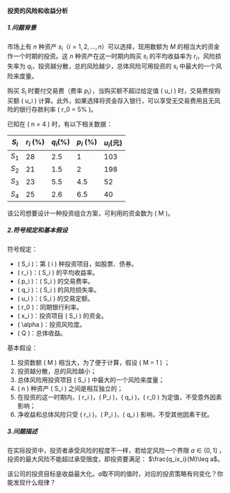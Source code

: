 #### 投资的风险和收益分析

##### 1.问题背景

市场上有 $n$ 种资产 $s_i$（$i=1,2,\ldots,n$）可以选择，现用数额为 $M$ 的相当大的资金作一个时期的投资。这 $n$ 种资产在这一时期内购买 $s_i$ 的平均收益率为 $r_i$，风险损失率为 $q_i$，投资越分散，总的风险越少，总体风险可用投资的 $s_i$ 中最大的一个风险来度量。

购买 $S_i$ 时要付交易费（费率 $p_i$），当购买额不超过给定值 \( u_i \) 时，交易费按购买额 \( u_i \) 计算。此外，如果选择将资金存入银行，可以享受无交易费用且无风险的银行存款利率 \( r_0 = 5\% \)。

已知在 \( n = 4 \) 时，有以下相关数据：

| $S_i$ | $r_i$ (%) |$q_i$(%)| $p_i$ (%) | $u_i$(元) |
|---|-------|-------|-------|-------|
| $S_1$ | 28    | 2.5   | 1     |103|
| $S_2$ | 21    | 1.5   | 2     |198|
| $S_3$ | 23    | 5.5   | 4.5   |52|
| $S_4$ | 25    | 2.6   | 6.5   |40|

该公司想要设计一种投资组合方案，可利用的资金数为 \( M \)。

##### 2.符号规定和基本假设

 符号规定：

- \( S_i \)：第 \( i \) 种投资项目，如股票、债券。
- \( r_i \)：\( S_i \) 的平均收益率。
- \( p_i \)：\( S_i \) 的交易费率。
- \( q_i \)：\( S_i \) 的风险损失率。
- \( u_i \)：\( S_i \) 的交易定额。
- \( r_0 \)：同期银行利率。
- \( x_i \)：投资项目 \( S_i \) 的资金。
- \( \alpha \)：投资风险度。
- \( Q \)：总体收益。

基本假设：

1. 投资数额 \( M \) 相当大，为了便于计算，假设 \( M = 1 \) ；
2. 投资越分散，总的风险越小；
3. 总体风险用投资项目 \( S_i \) 中最大的一个风险来度量；
4. \( n \) 种资产 \( S_i \) 之间是相互独立的；
5. 在投资的这一时期内，\( r_i \)，\( P_i \)，\( q_i \)，\( r_0 \) 为定值，不受意外因素影响；
6. 净收益和总体风险只受 \( r_i \)，\( P_i \)，\( q_i \) 影响，不受其他因素干扰。

##### 3.问题描述
在实际投资中，投资者承受风险的程度不一样，若给定风险一个界限 $a\in(0,1]$ ，投资的最大风险不能超过承受限度，即投资要满足： $\frac{q_ix_i}{M}\leq a$。

该公司的投资目标是收益最大化。$a$取不同的值时，对应的投资策略有何变化？你能发现什么规律？